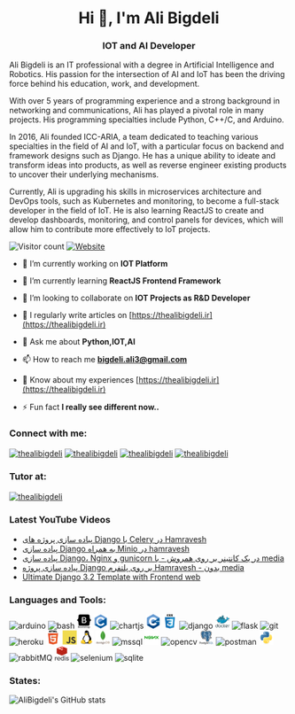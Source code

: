 <h1 align="center">Hi 👋, I'm Ali Bigdeli</h1>
<h3 align="center">IOT and AI Developer</h3>

<p align="left">Ali Bigdeli is an IT professional with a degree in Artificial Intelligence and Robotics. His passion for the intersection of AI and IoT has been the driving force behind his education, work, and development.</p>

<p align="left">With over 5 years of programming experience and a strong background in networking and communications, Ali has played a pivotal role in many projects. His programming specialties include Python, C++/C, and Arduino.</p>

<p align="left">In 2016, Ali founded ICC-ARIA, a team dedicated to teaching various specialties in the field of AI and IoT, with a particular focus on backend and framework designs such as Django. He has a unique ability to ideate and transform ideas into products, as well as reverse engineer existing products to uncover their underlying mechanisms.</p>

<p align="left">Currently, Ali is upgrading his skills in microservices architecture and DevOps tools, such as Kubernetes and monitoring, to become a full-stack developer in the field of IoT. He is also learning ReactJS to create and develop dashboards, monitoring, and control panels for devices, which will allow him to contribute more effectively to IoT projects.</p>


![Visitor count](https://komarev.com/ghpvc/?username=alibigdeli&color=green)
[![Website](https://img.shields.io/website?down_color=blue&down_message=blue&up_color=yellow&up_message=my%20resume&url=https%3A%2F%2Falibigdeli.github.io%2F)](https://alibigdeli.github.io)


- 🔭 I’m currently working on **IOT Platform**

- 🌱 I’m currently learning **ReactJS Frontend Framework**

- 👯 I’m looking to collaborate on **IOT Projects as R&D Developer**

- 📝 I regularly write articles on [https://thealibigdeli.ir](https://thealibigdeli.ir)

- 💬 Ask me about **Python,IOT,AI**

- 📫 How to reach me **bigdeli.ali3@gmail.com**

- 📄 Know about my experiences [https://thealibigdeli.ir](https://thealibigdeli.ir)

- ⚡ Fun fact **I really see different now..**

<h3 align="left">Connect with me:</h3>
<p align="left">
<a href="https://linkedin.com/in/thealibigdeli" target="blank"><img align="center" src="https://raw.githubusercontent.com/rahuldkjain/github-profile-readme-generator/master/src/images/icons/Social/linked-in-alt.svg" alt="thealibigdeli" height="25" width="35" /></a>
<a href="https://instagram.com/thealibigdeli" target="blank"><img align="center" src="https://raw.githubusercontent.com/rahuldkjain/github-profile-readme-generator/master/src/images/icons/Social/instagram.svg" alt="thealibigdeli" height="25" width="35" /></a>
<a href="https://www.youtube.com/user/TheAlibigdeli" target="blank"><img align="center" src="https://raw.githubusercontent.com/rahuldkjain/github-profile-readme-generator/master/src/images/icons/Social/youtube.svg" alt="thealibigdeli" height="25" width="35" /></a>
<a href="https://www.aparat.com/allan" target="blank"><img align="center" src="https://seeklogo.com/images/A/aparat-logo-E058915B14-seeklogo.com.png" alt="thealibigdeli" height="25" width="25" /></a>
</p>

<h3 align="left">Tutor at:</h3>
<p align="left">
<a href="https://maktabkhooneh.org/learn/?q=%D8%B9%D9%84%DB%8C+%D8%A8%DB%8C%DA%AF%D8%AF%D9%84%DB%8C" target="blank"><img align="center" src="https://maktabkhooneh.org/static/images/maktabkhooneh/brandmark_small.png" alt="thealibigdeli" height="50" width="150" /></a>
</p>

### Latest YouTube Videos
<!-- YOUTUBE:START -->
- [پیاده سازی پروژه های Django با Celery در Hamravesh](https://www.youtube.com/watch?v=qgKeoxGUDfM)
- [پیاده سازی Django به همراه Minio در hamravesh](https://www.youtube.com/watch?v=ku75u9u53Zk)
- [پیاده سازی Django، Nginx و gunicorn در یک کانتینر بر روی همروش - با media](https://www.youtube.com/watch?v=fCA2JAkQLSY)
- [پیاده سازی پروژه Django بر روی پلتفرم Hamravesh - بدون media](https://www.youtube.com/watch?v=rJdOXqLe9Gw)
- [Ultimate Django 3.2 Template with Frontend web](https://www.youtube.com/watch?v=nan3Y7vpSOQ)
<!-- YOUTUBE:END -->

<h3 align="left">Languages and Tools:</h3>
<p align="left">
    <img src="https://cdn.worldvectorlogo.com/logos/arduino-1.svg" alt="arduino" width="26" height="26"/> 
<img src="https://www.vectorlogo.zone/logos/gnu_bash/gnu_bash-icon.svg" alt="bash" width="26" height="26"/> 
<img src="https://raw.githubusercontent.com/devicons/devicon/master/icons/bootstrap/bootstrap-plain-wordmark.svg" alt="bootstrap" width="26" height="26"/>
<img src="https://raw.githubusercontent.com/devicons/devicon/master/icons/c/c-original.svg" alt="c" width="26" height="26"/>
<img src="https://www.chartjs.org/media/logo-title.svg" alt="chartjs" width="26" height="26"/>
<img src="https://raw.githubusercontent.com/devicons/devicon/master/icons/cplusplus/cplusplus-original.svg" alt="cplusplus" width="26" height="26"/>
<img src="https://raw.githubusercontent.com/devicons/devicon/master/icons/css3/css3-original-wordmark.svg" alt="css3" width="26" height="26"/>
<img src="https://user-images.githubusercontent.com/29748439/177030588-a1916efd-384b-439a-9b30-24dd24dd48b6.png" alt="django" width="40" height="26"/> 
<img src="https://raw.githubusercontent.com/devicons/devicon/master/icons/docker/docker-original-wordmark.svg" alt="docker" width="26" height="26"/>
<img src="https://www.vectorlogo.zone/logos/pocoo_flask/pocoo_flask-icon.svg" alt="flask" width="26" height="26"/>
<img src="https://www.vectorlogo.zone/logos/git-scm/git-scm-icon.svg" alt="git" width="26" height="26"/>
<img src="https://www.vectorlogo.zone/logos/heroku/heroku-icon.svg" alt="heroku" width="26" height="26"/>
<img src="https://raw.githubusercontent.com/devicons/devicon/master/icons/html5/html5-original-wordmark.svg" alt="html5" width="26" height="26"/>
<img src="https://raw.githubusercontent.com/devicons/devicon/master/icons/javascript/javascript-original.svg" alt="javascript" width="26" height="26"/>
<img src="https://raw.githubusercontent.com/devicons/devicon/master/icons/linux/linux-original.svg" alt="linux" width="26" height="26"/>
<img src="https://raw.githubusercontent.com/devicons/devicon/master/icons/mongodb/mongodb-original-wordmark.svg" alt="mongodb" width="26" height="26"/>
<img src="https://www.svgrepo.com/show/303229/microsoft-sql-server-logo.svg" alt="mssql" width="26" height="26"/>
<img src="https://raw.githubusercontent.com/devicons/devicon/master/icons/nginx/nginx-original.svg" alt="nginx" width="26" height="26"/>
<img src="https://www.vectorlogo.zone/logos/opencv/opencv-icon.svg" alt="opencv" width="26" height="26"/>
<img src="https://raw.githubusercontent.com/devicons/devicon/master/icons/postgresql/postgresql-original-wordmark.svg" alt="postgresql" width="26" height="26"/>
<img src="https://www.vectorlogo.zone/logos/getpostman/getpostman-icon.svg" alt="postman" width="26" height="26"/>
<img src="https://raw.githubusercontent.com/devicons/devicon/master/icons/python/python-original.svg" alt="python" width="26" height="26"/>
<img src="https://www.vectorlogo.zone/logos/rabbitmq/rabbitmq-icon.svg" alt="rabbitMQ" width="26" height="26"/>
<img src="https://raw.githubusercontent.com/devicons/devicon/master/icons/redis/redis-original-wordmark.svg" alt="redis" width="26" height="26"/>
<img src="https://raw.githubusercontent.com/detain/svg-logos/780f25886640cef088af994181646db2f6b1a3f8/svg/selenium-logo.svg" alt="selenium" width="26" height="26"/>
<img src="https://www.vectorlogo.zone/logos/sqlite/sqlite-icon.svg" alt="sqlite" width="26" height="26"/>
</p>

<h3 align="left">States:</h3>

![AliBigdeli's GitHub stats](https://github-readme-stats.vercel.app/api?username=alibigdeli&show_icons=true&theme=radical&include_all_commits=true&count_private=true)


